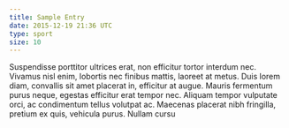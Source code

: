 ```yaml
---
title: Sample Entry
date: 2015-12-19 21:36 UTC
type: sport
size: 10
---
```

Suspendisse porttitor ultrices erat, non efficitur tortor interdum nec. Vivamus nisl enim, lobortis nec finibus mattis, laoreet at metus. Duis lorem diam, convallis sit amet placerat in, efficitur at augue. Mauris fermentum purus neque, egestas efficitur erat tempor nec. Aliquam tempor vulputate orci, ac condimentum tellus volutpat ac. Maecenas placerat nibh fringilla, pretium ex quis, vehicula purus. Nullam cursu

